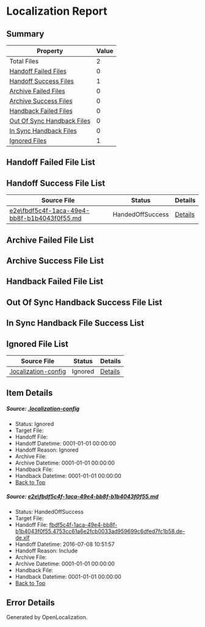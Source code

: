 # <a name='report-top'></a> Localization Report

## Summary
 Property | Value 
 -------- | ----- 
 Total Files | 2
[ Handoff Failed Files ](#handoff-failed-list)| 0
[ Handoff Success Files ](#handoff-success-list)| 1
[ Archive Failed Files ](#archive-failed-list)| 0
[ Archive Success Files ](#archive-success-list)| 0
[ Handback Failed Files ](#handback-failed-list)| 0
[ Out Of Sync Handback Files ](#outofsync-handback-success-list)| 0
[ In Sync Handback Files ](#insync-handback-success-list)| 0
[ Ignored Files ](#ignored-list)| 1

## <a name='handoff-failed-list'></a> Handoff Failed File List

## <a name='handoff-success-list'></a> Handoff Success File List
 Source File | Status | Details 
 ----------- | ------ | ------- 
 [e2e\fbdf5c4f-1aca-49e4-bb8f-b1b4043f0f55.md](https://github.com/OpenLocalizationTestOrg/oltest/blob/1c999a917d5fa9ab0d7bf832d6eed61da42ccf16/e2e/fbdf5c4f-1aca-49e4-bb8f-b1b4043f0f55.md) | HandedOffSuccess | [Details](#ed0b0d3b1bc6ad7d714ec6ecefb56f335128a97b1)

## <a name='archive-failed-list'></a> Archive Failed File List

## <a name='archive-success-list'></a> Archive Success File List

## <a name='handback-failed-list'></a> Handback Failed File List

## <a name='outofsync-handback-success-list'></a> Out Of Sync Handback Success File List

## <a name='insync-handback-success-list'></a> In Sync Handback File Success List

## <a name='ignored-list'></a> Ignored File List
 Source File | Status | Details 
 ----------- | ------ | ------- 
 [.localization-config](https://github.com/OpenLocalizationTestOrg/oltest/blob/1c999a917d5fa9ab0d7bf832d6eed61da42ccf16/.localization-config) | Ignored | [Details](#3d4f252ac210baf56311d7e97dcc2db10974dbd20)

## Item Details
##### <a name='3d4f252ac210baf56311d7e97dcc2db10974dbd20'></a> Source: [.localization-config](https://github.com/OpenLocalizationTestOrg/oltest/blob/1c999a917d5fa9ab0d7bf832d6eed61da42ccf16/.localization-config)
* Status: Ignored
* Target File: 
* Handoff File: 
* Handoff Datetime: 0001-01-01 00:00:00
* Handoff Reason: Ignored
* Archive File: 
* Archive Datetime: 0001-01-01 00:00:00
* Handback File: 
* Handback Datetime: 0001-01-01 00:00:00
* [Back to Top](#report-top)

##### <a name='ed0b0d3b1bc6ad7d714ec6ecefb56f335128a97b1'></a> Source: [e2e\fbdf5c4f-1aca-49e4-bb8f-b1b4043f0f55.md](https://github.com/OpenLocalizationTestOrg/oltest/blob/1c999a917d5fa9ab0d7bf832d6eed61da42ccf16/e2e/fbdf5c4f-1aca-49e4-bb8f-b1b4043f0f55.md)
* Status: HandedOffSuccess
* Target File: 
* Handoff File: [fbdf5c4f-1aca-49e4-bb8f-b1b4043f0f55.4753cc61a6e2fcb0033ad959699c6dfed7fc1b58.de-de.xlf](https://github.com/OpenLocalizationTestOrg/olhandoff-e2e/blob/f53937fbee956febd0a932a1215ede03c525b504/ol-handoff/OpenLocalizationTestOrg/oltest-dede-fly/ci/ht/fbdf5c4f-1aca-49e4-bb8f-b1b4043f0f55.4753cc61a6e2fcb0033ad959699c6dfed7fc1b58.de-de.xlf)
* Handoff Datetime: 2016-07-08 10:51:57
* Handoff Reason: Include
* Archive File: 
* Archive Datetime: 0001-01-01 00:00:00
* Handback File: 
* Handback Datetime: 0001-01-01 00:00:00
* [Back to Top](#report-top)


## Error Details

Generated by OpenLocalization.
